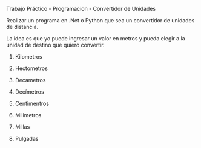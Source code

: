 Trabajo Práctico - Programacion - Convertidor de Unidades

Realizar un programa en .Net o Python que sea un convertidor de unidades de distancia. 

La idea es que yo puede ingresar un valor en metros y pueda elegir a la unidad de destino que quiero convertir.

1. Kilometros

2. Hectometros

3. Decametros

5. Decímetros

4. Centimentros

5. Milimetros

6. Millas

7. Pulgadas
